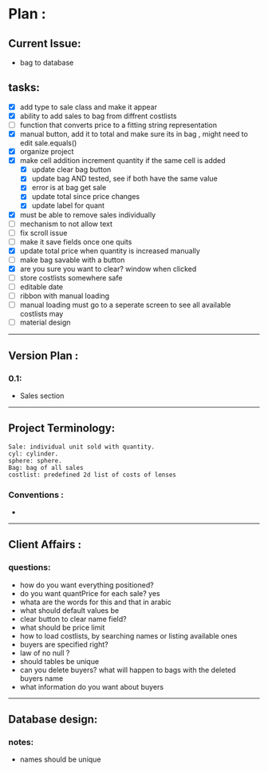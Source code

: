 # Plan :
## Current Issue:
* bag to database
## tasks:
* [x] add type to sale class and make it appear
* [x] ability to add sales to bag from diffrent costlists
* [ ] function that converts price to a fitting string representation
* [x] manual button, add it to total and make sure its in bag , might need to edit sale.equals()
* [x] organize project 
* [x] make cell addition increment quantity if the same cell is added
    * [x] update clear bag button 
    * [x] update bag AND tested, see if both have the same value
    * [x] error is at bag get sale 
    * [x] update total since price changes
    * [x] update label for quant
* [x] must be able to remove sales individually
* [ ] mechanism to not allow text
* [ ] fix scroll issue
* [ ] make it save fields once one quits
* [x] update total price when quantity is increased manually
* [ ] make bag savable with a button 
* [x] are you sure you want to clear? window when clicked
* [ ] store costlists somewhere safe
* [ ] editable date
* [ ] ribbon with manual loading
* [ ] manual loading must go to a seperate screen to see all available costlists may
* [ ] material design
- - - -
## Version Plan :

### 0.1:
* Sales section


- - - -
## Project Terminology:
    Sale: individual unit sold with quantity.
    cyl: cylinder.
    sphere: sphere.
    Bag: bag of all sales
    costlist: predefined 2d list of costs of lenses
### Conventions :
*
- - - -
## Client Affairs :

### questions:
* how do you want everything positioned?
* do you want quantPrice for each sale? yes
* whata are the words for this and that in arabic
* what should default values be
* clear button to clear name field?
* what should be price limit
* how to load costlists, by searching names or listing available ones
* buyers are specified right?
* law of no null ?
* should tables be unique
* can you delete buyers? what will happen to bags with the deleted buyers name
* what information do you want about buyers
- - - -
## Database design:
### notes:
* names should be unique

